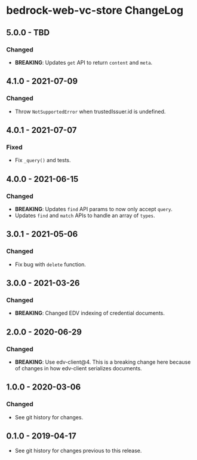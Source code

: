 # bedrock-web-vc-store ChangeLog

## 5.0.0 - TBD

### Changed
- **BREAKING**: Updates `get` API to return `content` and `meta`.

## 4.1.0 - 2021-07-09

### Changed
- Throw `NotSupportedError` when trustedIssuer.id is undefined.

## 4.0.1 - 2021-07-07

### Fixed
- Fix `_query()` and tests.

## 4.0.0 - 2021-06-15

### Changed
- **BREAKING**: Updates `find` API params to now only accept `query`.
- Updates `find` and `match` APIs to handle an array of `types`.

## 3.0.1 - 2021-05-06

### Changed
- Fix bug with `delete` function.

## 3.0.0 - 2021-03-26

### Changed
- **BREAKING**: Changed EDV indexing of credential documents.

## 2.0.0 - 2020-06-29

### Changed
- **BREAKING**: Use edv-client@4. This is a breaking change here because of
  changes in how edv-client serializes documents.

## 1.0.0 - 2020-03-06

### Changed
- See git history for changes.

## 0.1.0 - 2019-04-17

- See git history for changes previous to this release.
